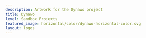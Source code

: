 ```yaml
---
description: Artwork for the Dynawo project
title: Dynawo
level: Sandbox Projects
featured_image: horizontal/color/dynawo-horizontal-color.svg
layout: logos
---
```

